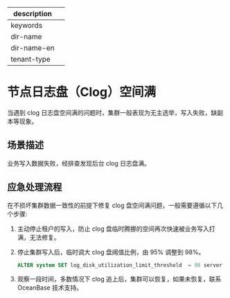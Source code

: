 |description||
|---|---|
|keywords||
|dir-name||
|dir-name-en||
|tenant-type||

# 节点日志盘（Clog）空间满

当遇到 clog 日志盘空间满的问题时，集群一般表现为无主选举，写入失败，缺副本等现象。

## 场景描述

业务写入数据失败，经排查发现后台 clog 日志盘满。

## 应急处理流程

在不损坏集群数据一致性的前提下修复 clog 盘空间满问题，一般需要遵循以下几个步骤:

1. 主动停止租户的写入，防止 clog 盘临时腾挪的空间再次快速被业务写入打满，无法修复。

2. 停止集群写入后，临时调大 clog 盘阈值比例，由 95% 调整到 98%。

   ```sql
   ALTER system SET log_disk_utilization_limit_threshold  = 98 server ='[IP 地址]:2882';
   ```

3. 观察一段时间，多数情况下 clog 追上后，集群可以恢复，如果未恢复，联系 OceanBase 技术支持。
